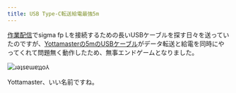 ```yaml
---
title: USB Type-C転送給電最強5m
---
```

[作業配信](https://www.youtube.com/c/r7kamura)でsigma fp Lを接続するための長いUSBケーブルを探す日々を送っていたのですが、[Yottamasterの5mのUSBケーブル](https://www.amazon.co.jp/dp/B09Y1BY75P)がデータ転送と給電を同時にやってくれて問題無く動作したため、無事エンドゲームとなりました。

![](https://lh6.googleusercontent.com/EM-HbINE8YLHSGWttVPeZBpOdYM1ghymyfAzGGF7_x4ex--O9EYDqOTski2TMq9CKkIbc2HTSO9yM7i85fE0opqO2k4JiJZyMfkTXBdig6SRUbbqpOYm5T9BrVY-YZZqnoEFqnRCf7NXg2IoUlWGRNdWhRChROyj8Vdl5Tu3jYT6QPYi8-XWGgqFvuK5dw "ɹǝʇsɐɯɐʇʇo⅄")

Yottamaster、いい名前ですね。
